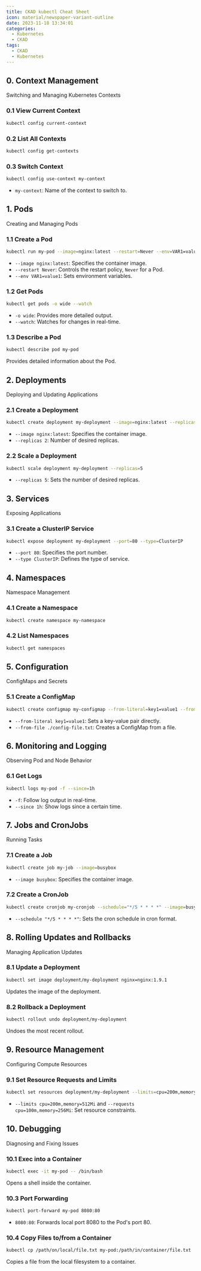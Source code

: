 ```yaml
---
title: CKAD kubectl Cheat Sheet
icon: material/newspaper-variant-outline
date: 2023-11-18 13:34:01
categories:
  - Kubernetes
  - CKAD
tags:
  - CKAD
  - Kubernetes
---
```


## 0. Context Management

Switching and Managing Kubernetes Contexts

### 0.1 View Current Context

```bash
kubectl config current-context
```

### 0.2 List All Contexts

```bash
kubectl config get-contexts
```

### 0.3 Switch Context

```bash
kubectl config use-context my-context
```

- `my-context`: Name of the context to switch to.

## 1. Pods

Creating and Managing Pods

### 1.1 Create a Pod

```bash
kubectl run my-pod --image=nginx:latest --restart=Never --env=VAR1=value1
```

- `--image nginx:latest`: Specifies the container image.
- `--restart Never`: Controls the restart policy, `Never` for a Pod.
- `--env VAR1=value1`: Sets environment variables.

### 1.2 Get Pods

```bash
kubectl get pods -o wide --watch
```

- `-o wide`: Provides more detailed output.
- `--watch`: Watches for changes in real-time.

### 1.3 Describe a Pod

```bash
kubectl describe pod my-pod
```

Provides detailed information about the Pod.

## 2. Deployments

Deploying and Updating Applications

### 2.1 Create a Deployment

```bash
kubectl create deployment my-deployment --image=nginx:latest --replicas=2
```

- `--image nginx:latest`: Specifies the container image.
- `--replicas 2`: Number of desired replicas.

### 2.2 Scale a Deployment

```bash
kubectl scale deployment my-deployment --replicas=5
```

- `--replicas 5`: Sets the number of desired replicas.

## 3. Services

Exposing Applications

### 3.1 Create a ClusterIP Service

```bash
kubectl expose deployment my-deployment --port=80 --type=ClusterIP
```

- `--port 80`: Specifies the port number.
- `--type ClusterIP`: Defines the type of service.

## 4. Namespaces

Namespace Management

### 4.1 Create a Namespace

```bash
kubectl create namespace my-namespace
```

### 4.2 List Namespaces

```bash
kubectl get namespaces
```

## 5. Configuration

ConfigMaps and Secrets

### 5.1 Create a ConfigMap

```bash
kubectl create configmap my-configmap --from-literal=key1=value1 --from-file=./config-file.txt
```

- `--from-literal key1=value1`: Sets a key-value pair directly.
- `--from-file ./config-file.txt`: Creates a ConfigMap from a file.

## 6. Monitoring and Logging

Observing Pod and Node Behavior

### 6.1 Get Logs

```bash
kubectl logs my-pod -f --since=1h
```

- `-f`: Follow log output in real-time.
- `--since 1h`: Show logs since a certain time.

## 7. Jobs and CronJobs

Running Tasks

### 7.1 Create a Job

```bash
kubectl create job my-job --image=busybox
```

- `--image busybox`: Specifies the container image.

### 7.2 Create a CronJob

```bash
kubectl create cronjob my-cronjob --schedule="*/5 * * * *" --image=busybox
```

- `--schedule "*/5 * * * *"`: Sets the cron schedule in cron format.

## 8. Rolling Updates and Rollbacks

Managing Application Updates

### 8.1 Update a Deployment

```bash
kubectl set image deployment/my-deployment nginx=nginx:1.9.1
```

Updates the image of the deployment.

### 8.2 Rollback a Deployment

```bash
kubectl rollout undo deployment/my-deployment
```

Undoes the most recent rollout.

## 9. Resource Management

Configuring Compute Resources

### 9.1 Set Resource Requests and Limits

```bash
kubectl set resources deployment/my-deployment --limits=cpu=200m,memory=512Mi --requests=cpu=100m,memory=256Mi
```

- `--limits cpu=200m,memory=512Mi` and `--requests cpu=100m,memory=256Mi`: Set resource constraints.

## 10. Debugging

Diagnosing and Fixing Issues

### 10.1 Exec into a Container

```bash
kubectl exec -it my-pod -- /bin/bash
```

Opens a shell inside the container.

### 10.3 Port Forwarding

```bash
kubectl port-forward my-pod 8080:80
```

- `8080:80`: Forwards local port 8080 to the Pod's port 80.

### 10.4 Copy Files to/from a Container

```bash
kubectl cp /path/on/local/file.txt my-pod:/path/in/container/file.txt
```

Copies a file from the local filesystem to a container.